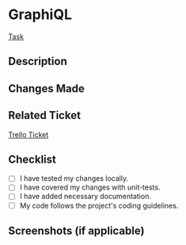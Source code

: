
# GraphiQL

[Task](https://github.com/rolling-scopes-school/tasks/blob/master/react/modules/graphiql.md)

## Description

<!-- Describe the purpose of this pull request -->

## Changes Made

<!-- Provide a brief overview of the changes you made -->

## Related Ticket

[Trello Ticket](url)

## Checklist

- [ ] I have tested my changes locally.
- [ ] I have covered my changes with unit-tests.
- [ ] I have added necessary documentation.
- [ ] My code follows the project's coding guidelines.

## Screenshots (if applicable)

<!-- Add screenshots or GIFs to showcase the changes -->
